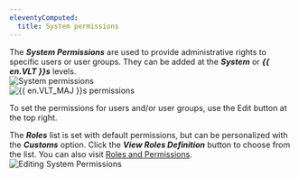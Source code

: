 ```yaml
---
eleventyComputed:
  title: System permissions
---
```

The ***System Permissions*** are used to provide administrative rights to specific users or user groups. They can be added at the ***System*** or ***{{ en.VLT }}s*** levels.  
![System permissions](https://webdevolutions.azureedge.net/docs/en/hub/Hub3043.png)  
![{{ en.VLT_MAJ }}s permissions](https://webdevolutions.azureedge.net/docs/en/hub/Hub2137.png)  

To set the permissions for users and/or user groups, use the Edit button at the top right.  

The ***Roles*** list is set with default permissions, but can be personalized with the ***Customs*** option. Click the ***View Roles Definition*** button to choose from the list. You can also visit [Roles and Permissions](/hub/web-interface/administration/configuration-security/system-permissions/roles-permissions/).  
![Editing System Permissions](https://webdevolutions.azureedge.net/docs/en/hub/Hub4036.png)  
